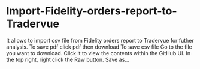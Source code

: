 # Import-Fidelity-orders-report-to-Tradervue
It allows to import csv file from Fidelity orders report to Tradervue for futher analysis.
To save pdf click pdf then download
To save csv file
    Go to the file you want to download.
    Click it to view the contents within the GitHub UI.
    In the top right, right click the Raw button.
    Save as...
